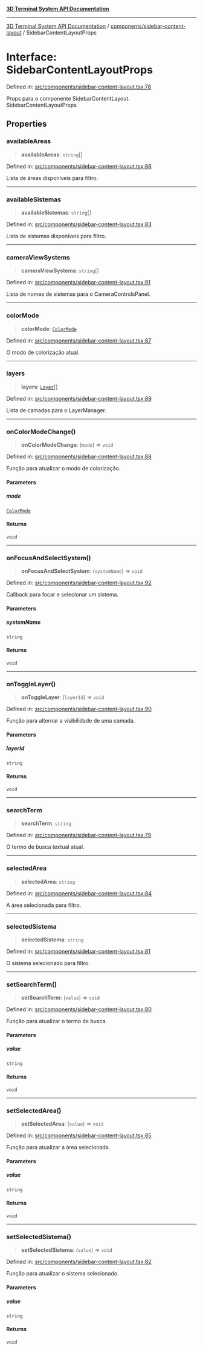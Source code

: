 [**3D Terminal System API Documentation**](../../../README.md)

***

[3D Terminal System API Documentation](../../../README.md) / [components/sidebar-content-layout](../README.md) / SidebarContentLayoutProps

# Interface: SidebarContentLayoutProps

Defined in: [src/components/sidebar-content-layout.tsx:78](https://github.com/Dicommunitas/ThreeJS_Terminal_3D/blob/c0b82ba8679b8f85845255448514bad599eca08d/src/components/sidebar-content-layout.tsx#L78)

Props para o componente SidebarContentLayout.
 SidebarContentLayoutProps

## Properties

### availableAreas

> **availableAreas**: `string`[]

Defined in: [src/components/sidebar-content-layout.tsx:86](https://github.com/Dicommunitas/ThreeJS_Terminal_3D/blob/c0b82ba8679b8f85845255448514bad599eca08d/src/components/sidebar-content-layout.tsx#L86)

Lista de áreas disponíveis para filtro.

***

### availableSistemas

> **availableSistemas**: `string`[]

Defined in: [src/components/sidebar-content-layout.tsx:83](https://github.com/Dicommunitas/ThreeJS_Terminal_3D/blob/c0b82ba8679b8f85845255448514bad599eca08d/src/components/sidebar-content-layout.tsx#L83)

Lista de sistemas disponíveis para filtro.

***

### cameraViewSystems

> **cameraViewSystems**: `string`[]

Defined in: [src/components/sidebar-content-layout.tsx:91](https://github.com/Dicommunitas/ThreeJS_Terminal_3D/blob/c0b82ba8679b8f85845255448514bad599eca08d/src/components/sidebar-content-layout.tsx#L91)

Lista de nomes de sistemas para o CameraControlsPanel.

***

### colorMode

> **colorMode**: [`ColorMode`](../../../lib/types/type-aliases/ColorMode.md)

Defined in: [src/components/sidebar-content-layout.tsx:87](https://github.com/Dicommunitas/ThreeJS_Terminal_3D/blob/c0b82ba8679b8f85845255448514bad599eca08d/src/components/sidebar-content-layout.tsx#L87)

O modo de colorização atual.

***

### layers

> **layers**: [`Layer`](../../../lib/types/interfaces/Layer.md)[]

Defined in: [src/components/sidebar-content-layout.tsx:89](https://github.com/Dicommunitas/ThreeJS_Terminal_3D/blob/c0b82ba8679b8f85845255448514bad599eca08d/src/components/sidebar-content-layout.tsx#L89)

Lista de camadas para o LayerManager.

***

### onColorModeChange()

> **onColorModeChange**: (`mode`) => `void`

Defined in: [src/components/sidebar-content-layout.tsx:88](https://github.com/Dicommunitas/ThreeJS_Terminal_3D/blob/c0b82ba8679b8f85845255448514bad599eca08d/src/components/sidebar-content-layout.tsx#L88)

Função para atualizar o modo de colorização.

#### Parameters

##### mode

[`ColorMode`](../../../lib/types/type-aliases/ColorMode.md)

#### Returns

`void`

***

### onFocusAndSelectSystem()

> **onFocusAndSelectSystem**: (`systemName`) => `void`

Defined in: [src/components/sidebar-content-layout.tsx:92](https://github.com/Dicommunitas/ThreeJS_Terminal_3D/blob/c0b82ba8679b8f85845255448514bad599eca08d/src/components/sidebar-content-layout.tsx#L92)

Callback para focar e selecionar um sistema.

#### Parameters

##### systemName

`string`

#### Returns

`void`

***

### onToggleLayer()

> **onToggleLayer**: (`layerId`) => `void`

Defined in: [src/components/sidebar-content-layout.tsx:90](https://github.com/Dicommunitas/ThreeJS_Terminal_3D/blob/c0b82ba8679b8f85845255448514bad599eca08d/src/components/sidebar-content-layout.tsx#L90)

Função para alternar a visibilidade de uma camada.

#### Parameters

##### layerId

`string`

#### Returns

`void`

***

### searchTerm

> **searchTerm**: `string`

Defined in: [src/components/sidebar-content-layout.tsx:79](https://github.com/Dicommunitas/ThreeJS_Terminal_3D/blob/c0b82ba8679b8f85845255448514bad599eca08d/src/components/sidebar-content-layout.tsx#L79)

O termo de busca textual atual.

***

### selectedArea

> **selectedArea**: `string`

Defined in: [src/components/sidebar-content-layout.tsx:84](https://github.com/Dicommunitas/ThreeJS_Terminal_3D/blob/c0b82ba8679b8f85845255448514bad599eca08d/src/components/sidebar-content-layout.tsx#L84)

A área selecionada para filtro.

***

### selectedSistema

> **selectedSistema**: `string`

Defined in: [src/components/sidebar-content-layout.tsx:81](https://github.com/Dicommunitas/ThreeJS_Terminal_3D/blob/c0b82ba8679b8f85845255448514bad599eca08d/src/components/sidebar-content-layout.tsx#L81)

O sistema selecionado para filtro.

***

### setSearchTerm()

> **setSearchTerm**: (`value`) => `void`

Defined in: [src/components/sidebar-content-layout.tsx:80](https://github.com/Dicommunitas/ThreeJS_Terminal_3D/blob/c0b82ba8679b8f85845255448514bad599eca08d/src/components/sidebar-content-layout.tsx#L80)

Função para atualizar o termo de busca.

#### Parameters

##### value

`string`

#### Returns

`void`

***

### setSelectedArea()

> **setSelectedArea**: (`value`) => `void`

Defined in: [src/components/sidebar-content-layout.tsx:85](https://github.com/Dicommunitas/ThreeJS_Terminal_3D/blob/c0b82ba8679b8f85845255448514bad599eca08d/src/components/sidebar-content-layout.tsx#L85)

Função para atualizar a área selecionada.

#### Parameters

##### value

`string`

#### Returns

`void`

***

### setSelectedSistema()

> **setSelectedSistema**: (`value`) => `void`

Defined in: [src/components/sidebar-content-layout.tsx:82](https://github.com/Dicommunitas/ThreeJS_Terminal_3D/blob/c0b82ba8679b8f85845255448514bad599eca08d/src/components/sidebar-content-layout.tsx#L82)

Função para atualizar o sistema selecionado.

#### Parameters

##### value

`string`

#### Returns

`void`

